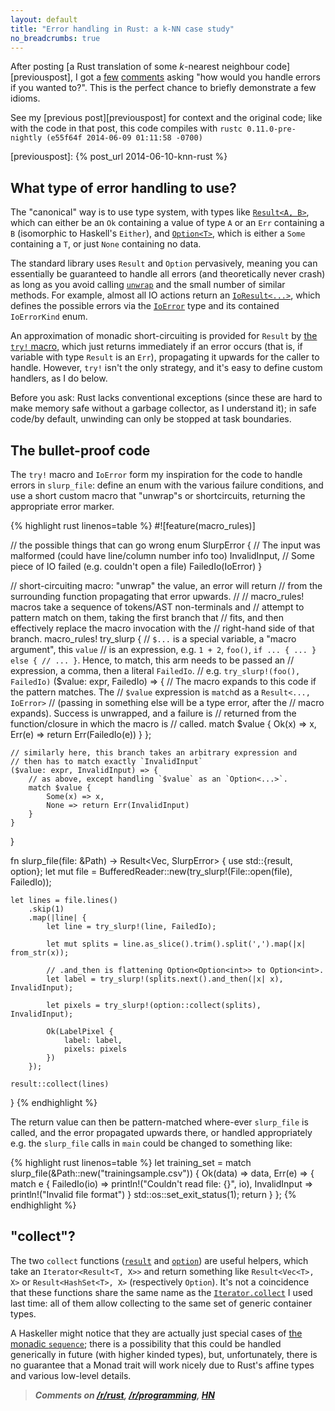 ```yaml
---
layout: default
title: "Error handling in Rust: a k-NN case study"
no_breadcrumbs: true
---
```


After posting
[a Rust translation of some *k*-nearest neighbour code][previouspost],
I got a [few](https://news.ycombinator.com/item?id=7875378)
[comments](https://news.ycombinator.com/item?id=7872878) asking "how
would you handle errors if you wanted to?". This is the perfect chance
to briefly demonstrate a few idioms.

See my [previous post][previouspost] for context and the original
code; like with the code in that post, this code compiles with `rustc
0.11.0-pre-nightly (e55f64f 2014-06-09 01:11:58 -0700)`

[previouspost]: {% post_url 2014-06-10-knn-rust %}

## What type of error handling to use?

The "canonical" way is to use type system, with types like
[`Result<A, B>`][result], which can either be an `Ok` containing a
value of type `A` or an `Err` containing a `B` (isomorphic to
Haskell's `Either`), and [`Option<T>`][option], which is either a
`Some` containing a `T`, or just `None` containing no data.

[result]: http://doc.rust-lang.org/master/std/result/type.Result.html
[option]: http://doc.rust-lang.org/master/std/option/type.Option.html

The standard library uses `Result` and `Option` pervasively, meaning
you can essentially be guaranteed to handle all errors (and
theoretically never crash) as long as you avoid calling
[`unwrap`][unwrap] and the small number of similar methods. For
example, almost all IO actions return an [`IoResult<...>`][ioresult],
which defines the possible errors via the [`IoError`][ioerror] type
and its contained `IoErrorKind` enum.

[unwrap]: http://doc.rust-lang.org/master/core/result/type.Result.html#method.unwrap
[ioresult]: http://doc.rust-lang.org/master/std/io/type.IoResult.html
[ioerror]: http://doc.rust-lang.org/master/std/io/struct.IoError.html

An approximation of monadic short-circuiting is provided for `Result`
by
[the `try!` macro](http://doc.rust-lang.org/master/std/result/#the-try!-macro),
which just returns immediately if an error occurs (that is, if
variable with type `Result` is an `Err`), propagating it upwards for
the caller to handle. However, `try!` isn't the only strategy, and
it's easy to define custom handlers, as I do below.

Before you ask: Rust lacks conventional exceptions (since these are
hard to make memory safe without a garbage collector, as I understand
it); in safe code/by default, unwinding can only be stopped at task
boundaries.

## The bullet-proof code

The `try!` macro and `IoError` form my inspiration for the code to
handle errors in `slurp_file`: define an enum with the various failure
conditions, and use a short custom macro that "unwrap"s or
shortcircuits, returning the appropriate error marker.

{% highlight rust linenos=table %}
#![feature(macro_rules)]

// the possible things that can go wrong
enum SlurpError {
    // The input was malformed (could have line/column number info too)
    InvalidInput,
    // Some piece of IO failed (e.g. couldn't open a file)
    FailedIo(IoError)
}

// short-circuiting macro: "unwrap" the value, an error will return
// from the surrounding function propagating that error upwards.
//
// macro_rules! macros take a sequence of tokens/AST non-terminals and
// attempt to pattern match on them, taking the first branch that
// fits, and then effectively replace the macro invocation with the
// right-hand side of that branch.
macro_rules! try_slurp {
    // `$...` is a special variable, a "macro argument", this `value`
    // is an expression, e.g. `1 + 2`, `foo()`, `if ... { ... } else {
    // ... }`. Hence, to match, this arm needs to be passed an
    // expression, a comma, then a literal `FailedIo`.
    // e.g. `try_slurp!(foo(), FailedIo)`
    ($value: expr, FailedIo) => {
        // The macro expands to this code if the pattern matches. The
        // `$value` expression is `match`d as a `Result<..., IoError>`
        // (passing in something else will be a type error, after the
        // macro expands). Success is unwrapped, and a failure is
        // returned from the function/closure in which the macro is
        // called.
        match $value {
            Ok(x) => x,
            Err(e) => return Err(FailedIo(e))
        }
    };

    // similarly here, this branch takes an arbitrary expression and
    // then has to match exactly `InvalidInput`
    ($value: expr, InvalidInput) => {
        // as above, except handling `$value` as an `Option<...>`.
        match $value {
            Some(x) => x,
            None => return Err(InvalidInput)
        }
    }
}

fn slurp_file(file: &Path) -> Result<Vec<LabelPixel>, SlurpError> {
    use std::{result, option};
    let mut file = BufferedReader::new(try_slurp!(File::open(file), FailedIo));

    let lines = file.lines()
        .skip(1)
        .map(|line| {
            let line = try_slurp!(line, FailedIo);

            let mut splits = line.as_slice().trim().split(',').map(|x| from_str(x));

            // .and_then is flattening Option<Option<int>> to Option<int>.
            let label = try_slurp!(splits.next().and_then(|x| x), InvalidInput);

            let pixels = try_slurp!(option::collect(splits), InvalidInput);

            Ok(LabelPixel {
                label: label,
                pixels: pixels
            })
        });

    result::collect(lines)
}
{% endhighlight %}

The return value can then be pattern-matched where-ever `slurp_file`
is called, and the error propagated upwards there, or handled
appropriately e.g. the `slurp_file` calls in `main` could be changed
to something like:

{% highlight rust linenos=table %}
let training_set = match slurp_file(&Path::new("trainingsample.csv")) {
    Ok(data) => data,
    Err(e) => {
        match e {
            FailedIo(io) => println!("Couldn't read file: {}", io),
            InvalidInput => println!("Invalid file format")
        }
        std::os::set_exit_status(1);
        return
    }
};
{% endhighlight %}

## "collect"?

The two `collect` functions
([`result`](http://doc.rust-lang.org/master/std/result/fn.collect.html)
and
[`option`](http://doc.rust-lang.org/master/std/option/fn.collect.html))
are useful helpers, which take an `Iterator<Result<T, X>>` and return
something like `Result<Vec<T>, X>` or `Result<HashSet<T>, X>`
(respectively `Option`). It's not a coincidence that these functions
share the same name as the
[`Iterator.collect`](http://doc.rust-lang.org/master/std/iter/trait.Iterator.html#tymethod.collect)
I used last time: all of them allow collecting to the same set of
generic container types.

A Haskeller might notice that they are actually just special cases of
[the monadic `sequence`][sequence]; there is a possibility that this
could be handled generically in future (with higher kinded types),
but, unfortunately, there is no guarantee that a Monad trait will work
nicely due to Rust's affine types and various low-level details.


[sequence]: http://hackage.haskell.org/package/base-4.7.0.0/docs/Prelude.html#v:sequence

> _**Comments on
> [/r/rust](http://www.reddit.com/r/rust/comments/27tuu5/error_handling_in_rust_a_knn_case_study/),
> [/r/programming](http://www.reddit.com/r/programming/comments/27tuw8/error_handling_in_rust_a_knn_case_study/),
> [HN](https://news.ycombinator.com/item?id=7875793)**_
